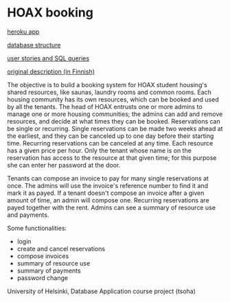 # HOAX booking

[heroku app](https://hoax-booking.herokuapp.com/)

[database structure](https://github.com/nigoshh/hoax/blob/master/documentation/db_structure.md)

[user stories and SQL queries](https://github.com/nigoshh/hoax/blob/master/documentation/user_stories.md)

[original description (in Finnish)](https://advancedkittenry.github.io/suunnittelu_ja_tyoymparisto/aiheet/Taloyhtion_palvelut.html)

The objective is to build a booking system for HOAX student housing's shared resources, like saunas, laundry rooms and common rooms. Each housing community has its own resources, which can be booked and used by all the tenants. The head of HOAX entrusts one or more admins to manage one or more housing communities; the admins can add and remove resources, and decide at what times they can be booked. Reservations can be single or recurring. Single reservations can be made two weeks ahead at the earliest, and they can be canceled up to one day before their starting time. Recurring reservations can be canceled at any time. Each resource has a given price per hour. Only the tenant whose name is on the reservation has access to the resource at that given time; for this purpose she can enter her password at the door.

Tenants can compose an invoice to pay for many single reservations at once. The admins will use the invoice's reference number to find it and mark it as payed. If a tenant doesn't compose an invoice after a given amount of time, an admin will compose one. Recurring reservations are payed together with the rent. Admins can see a summary of resource use and payments.

Some functionalities:
- login
- create and cancel reservations
- compose invoices
- summary of resource use
- summary of payments
- password change

University of Helsinki, Database Application course project (tsoha)
